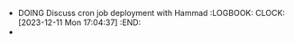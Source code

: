 - DOING Discuss cron job deployment with Hammad
  :LOGBOOK:
  CLOCK: [2023-12-11 Mon 17:04:37]
  :END:
-